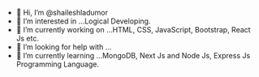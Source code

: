 - 👋 Hi, I’m @shaileshladumor
- 👀 I’m interested in ...Logical Developing.
- 🌱 I’m currently working on ...HTML, CSS, JavaScript, Bootstrap, React Js etc.
- 💞️ I’m looking for help with ...
- 🌱 I’m currently learning ...MongoDB, Next Js and Node Js, Express Js Programming Language.
